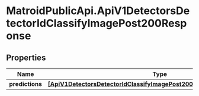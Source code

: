 # MatroidPublicApi.ApiV1DetectorsDetectorIdClassifyImagePost200Response

## Properties

Name | Type | Description | Notes
------------ | ------------- | ------------- | -------------
**predictions** | [**[ApiV1DetectorsDetectorIdClassifyImagePost200ResponsePredictionsInner]**](ApiV1DetectorsDetectorIdClassifyImagePost200ResponsePredictionsInner.md) |  | [optional] 


